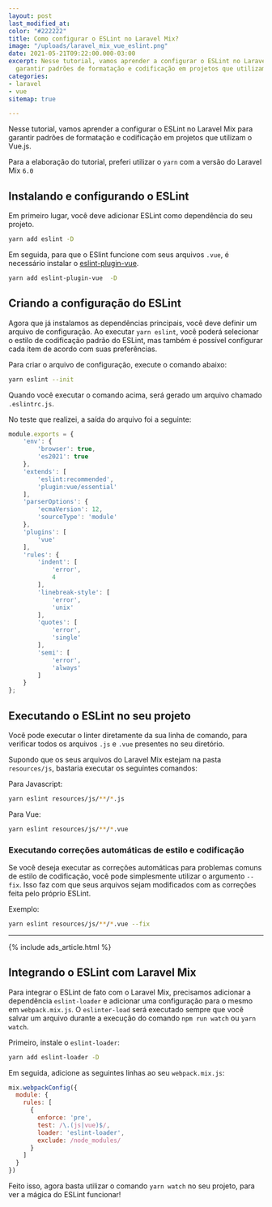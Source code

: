 ```yaml
---
layout: post
last_modified_at: 
color: "#222222"
title: Como configurar o ESLint no Laravel Mix?
image: "/uploads/laravel_mix_vue_eslint.png"
date: 2021-05-21T09:22:00.000-03:00
excerpt: Nesse tutorial, vamos aprender a configurar o ESLint no Laravel Mix para
  garantir padrões de formatação e codificação em projetos que utilizam o Vue.js.
categories:
- laravel
- vue
sitemap: true

---
```

Nesse tutorial, vamos aprender a configurar o ESLint no Laravel Mix para garantir padrões de formatação e codificação em projetos que utilizam o Vue.js.

Para a elaboração do tutorial, preferi utilizar o `yarn` com a versão do Laravel Mix `6.0`


## Instalando e configurando o ESLint

Em primeiro lugar, você deve adicionar ESLint como dependência do seu projeto.

```bash
yarn add eslint -D
```


Em seguida, para que o ESlint funcione com seus arquivos `.vue`, é necessário instalar o [eslint-plugin-vue](https://github.com/vuejs/eslint-plugin-vue).



```bash
yarn add eslint-plugin-vue  -D
```

## Criando a configuração do ESLint

Agora que já instalamos as dependências principais, você deve definir um arquivo de configuração. Ao executar `yarn eslint`, você poderá selecionar o estilo de codificação padrão do ESLint, mas também é possível configurar cada item de acordo com suas preferências.

Para criar o arquivo de configuração, execute o comando abaixo:

```bash
yarn eslint --init
```

Quando você executar o comando acima, será gerado um arquivo chamado `.eslintrc.js`. 

No teste que realizei, a saída do arquivo foi a seguinte:

```javascript
module.exports = {
    'env': {
        'browser': true,
        'es2021': true
    },
    'extends': [
        'eslint:recommended',
        'plugin:vue/essential'
    ],
    'parserOptions': {
        'ecmaVersion': 12,
        'sourceType': 'module'
    },
    'plugins': [
        'vue'
    ],
    'rules': {
        'indent': [
            'error',
            4
        ],
        'linebreak-style': [
            'error',
            'unix'
        ],
        'quotes': [
            'error',
            'single'
        ],
        'semi': [
            'error',
            'always'
        ]
    }
};
```

## Executando o ESLint no seu projeto

Você pode executar o linter diretamente da sua linha de comando, para verificar todos os arquivos `.js` e `.vue` presentes no seu diretório.

Supondo que os seus arquivos do Laravel Mix estejam na pasta `resources/js`, bastaria executar os seguintes comandos:

Para Javascript:

```bash
yarn eslint resources/js/**/*.js
```

Para Vue:

```bash
yarn eslint resources/js/**/*.vue
```

### Executando correções automáticas de estilo e codificação

Se você deseja executar as correções automáticas para problemas comuns de estilo de codificação, você pode simplesmente utilizar o argumento `--fix`. Isso faz com que seus arquivos sejam modificados com as correções feita pelo próprio ESLint.

Exemplo:

```bash
yarn eslint resources/js/**/*.vue --fix
```

<hr>

{% include ads_article.html %}

## Integrando o ESLint com Laravel Mix

Para integrar o ESLint de fato com o Laravel Mix, precisamos adicionar a dependência `eslint-loader` e adicionar uma configuração para o mesmo em `webpack.mix.js`. O `eslinter-load` será executado sempre que você salvar um arquivo durante a execução do comando `npm run watch` ou `yarn watch`.

Primeiro, instale o `eslint-loader`:

```bash
yarn add eslint-loader -D
```

Em seguida, adicione as seguintes linhas ao seu `webpack.mix.js`:

```javascript
mix.webpackConfig({
  module: {
    rules: [
      {
        enforce: 'pre',
        test: /\.(js|vue)$/,
        loader: 'eslint-loader',
        exclude: /node_modules/
      }
    ]
  }
})
```

Feito isso, agora basta utilizar o comando `yarn watch` no seu projeto, para ver a mágica do ESLint funcionar!